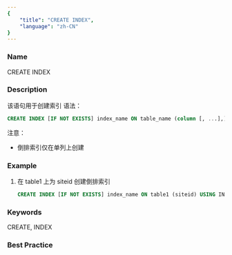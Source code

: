 ```yaml
---
{
    "title": "CREATE INDEX",
    "language": "zh-CN"
}
---
```


<!--
Licensed to the Apache Software Foundation (ASF) under one
or more contributor license agreements.  See the NOTICE file
distributed with this work for additional information
regarding copyright ownership.  The ASF licenses this file
to you under the Apache License, Version 2.0 (the
"License"); you may not use this file except in compliance
with the License.  You may obtain a copy of the License at

  http://www.apache.org/licenses/LICENSE-2.0

Unless required by applicable law or agreed to in writing,
software distributed under the License is distributed on an
"AS IS" BASIS, WITHOUT WARRANTIES OR CONDITIONS OF ANY
KIND, either express or implied.  See the License for the
specific language governing permissions and limitations
under the License.
-->



### Name

CREATE INDEX

### Description

该语句用于创建索引
语法：

```sql
CREATE INDEX [IF NOT EXISTS] index_name ON table_name (column [, ...],) [USING INVERTED] [COMMENT'balabala'];
```
注意：
- 倒排索引仅在单列上创建

### Example

1. 在 table1 上为 siteid 创建倒排索引

   ```sql
   CREATE INDEX [IF NOT EXISTS] index_name ON table1 (siteid) USING INVERTED COMMENT 'balabala';
   ```


### Keywords


CREATE, INDEX


### Best Practice

